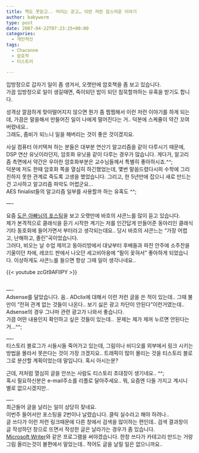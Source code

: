 ```yaml
---
title: 책도 못읽고.. 머리는 굳고… 이런 저런 잡스러운 이야기
author: babyworm
type: post
date: 2007-04-22T07:23:25+00:00
categories:
  - 개인적인
tags:
  - Chaconne
  - 암호학
  - 티스토리

---
```

입방정으로 갑자기 일이 좀 생겨서, 오랫만에 암호책을 좀 보고 있습니다.<br>
가끔 입방정으로 일이 생길때면, 죽이되던 밥이 되던 침묵할까하는 유혹을 받기도 합니다.

성격상 깔끔하게 맞아떨어지지 않으면 뭔가 좀 찜찜해서 이런 저런 이야기를 하게 되는데, 가끔은 말을해서 만들어진 일이 나에게 떨어진다는 거.. 덕분에 스케쥴이 약간 꼬여 버렸네요..<br>
그래도, 좀비가 되느니 일을 해버리는 것이 좋은 것이겠지요.

사실 컴퓨터 아키텍쳐 하는 분들은 대부분 연산기 알고리즘을 같이 다루시기 때문에, DSP 연산 유닛이라던지, 암호화 유닛을 같이 다루는 경우가 많습니다. 게다가, 알고리즘 측면에서 약간은 우아한 암호화부분은 교수님들께서 특별히 좋아하시죠.^^;<br>
덕분에 저도 한때 암호화 쪽을 열심히 하긴했었는데, 몇번 말씀드렸다시피 수학에 그리 친하지 못한 관계로 죽도록 고생을 했었습니다. 그리고, 한 5년만에 잡으니 새로 만드는 건 고사하고 알고리즘 파악도 어렵군요…<br>
AES finialist들의 알고리즘 일부를 사용할까 하는 유혹도 ^^;

—-

요즘 <A href="http://doeun.tistory.com/63" target=_blank>도은 아빠님의 포스팅</A>을 보고 오랫만에 바흐의 샤콘느를 많이 듣고 있습니다.<br>
제가 본격적으로 클래식을 듣기 시작한 계기는 저를 인간답게 만들어준 동아리인 클래식 기타 동호회에 들어가면서 부터라고 생각되는데요.. 당시 바흐의 샤콘느는 “가장 어렵고, 난해하고, 졸린”곡이었습니다.<br>
그러다, 비오는 날 수업 제끼고 동아리방에서 대낮부터 후배들과 파전 안주에 소주잔을 기울이던 차에, 레코드 판에서 나오던 세고비아옹에 “필이 꽂혀서” 좋아하게 되었습니다. 이상하게도 샤콘느를 들으면 항상 그때 일이 생각나네요..<br>


{{< youtube zcGt9AFlIPY >}}


<br>
—-<br>
Adsense를 달았습니다. 음.. ADclix에 대해서 이런 저런 글을 쓴 적이 있는데.. 그때 불만이 “전혀 관계 없는 것들이 나온다.. 보기 싫은 광고 차단이 안된다”이런거였는데.. Adsense의 경우 그나마 관련 광고가 나와서 좋습니다.<br>
가끔 어떤 내용인지 확인하고 싶은 것들이 있는데..  문제는 제가 제꺼 누르면 안된다는거…^^;

—-<br>
티스토리 블로그가 시들시들 죽어가고 있는데, 그림이나 비디오를 외부에서 링크 시키는 방법을 몰라서 못쓴다는 것이 가장 크겠지요.. 트래픽이 많이 몰리는 것을 티스토리 블로그로 분산할 계획이었는데 말입니다. 혹시 아시는분?

근데, 저처럼 열심히 글을 안쓰는 사람도 티스토리 초대장이 생기네요.. ^^;<br>
혹시 필요하신분은 e-mail주소를 리플로 달아주세요.. 뭐, 요즘엔 다들 가지고 계시니 별로 없으시겠지만..

—-<br>
최근들어 글을 날리는 일이 상당히 잦네요.<br>
이번주 들어서만 포스팅을 2번이나 날렸습니다. 클릭 실수라고 해야 하려나..<br>
글 쓰다가 이런 저런 링크때문에 다른 창에서 검색을 많이하는 편인데.. 검색 결과창이 글 작성하던 창으로 뜨면서 작성한 글은 날라가는 경우가 좀 있습니다.<br>
<A href="http://windowslivewriter.spaces.live.com/" target=_blank>Microsoft Writer</A>와 같은 프로그램을 써야겠습니다. 한창 쓰다가 카테고리 만드는 거랑 그림 올리는것이 불편에서 말았는데.. 적어도 글을 날릴 일은 없으니까요..
